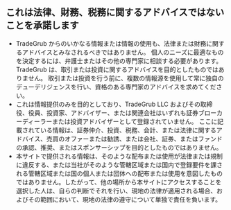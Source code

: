 ## これは法律、財務、税務に関するアドバイスではないことを承諾します

- TradeGrub からのいかなる情報または情報の使用も、法律または財務に関するアドバイスとみなされるべきではありません。 個人のニーズに最適なものを決定するには、弁護士またはその他の専門家に相談する必要があります。
TradeGrub は、取引または投資に関するアドバイスを目的としたものではありません。 取引または投資を行う前に、複数の情報源を使用して常に独自のデューデリジェンスを行い、資格のある専門家のアドバイスを求めてください。
- これは情報提供のみを目的としており、TradeGrub LLC およびその取締役、役員、投資家、アドバイザー、または関連会社はいずれも証券ブローカーディーラーまたは投資アドバイザーとして登録されていません。 ここに記載されている情報は、証券仲介、投資、税務、会計、または法律に関するアドバイス、売買のオファーまたは勧誘、または会社、証券、またはファンドの承認、推奨、またはスポンサーシップを目的としたものではありません。
- 本サイトで提供される情報は、そのような配布または使用が法律または規制に違反する、または当社がそのような管轄区域または国内で登録要件を課される管轄区域または国の個人または団体への配布または使用を意図したものではありません。したがって、他の場所から本サイトにアクセスすることを選択した人は、自らの判断でそれを行い、現地の法律が適用される場合、およびその範囲において、現地の法律の遵守について単独で責任を負います。
